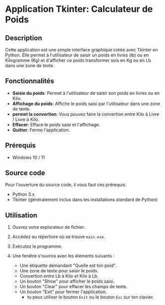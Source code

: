# Application Tkinter: Calculateur de Poids

## Description
Cette application est une simple interface graphique créée avec Tkinter en Python. Elle permet à l'utilisateur de saisir un poids en livres (lb) ou en Kilogramme (Kg) et d'afficher ce poids transformer sois en Kg ou en Lb dans une zone de texte.

## Fonctionnalités
- **Saisie du poids**: Permet à l'utilisateur de saisir son poids en livres ou en Kilo.
- **Affichage du poids**: Affiche le poids saisi par l'utilisateur dans une zone de texte.
- **permet la convertion**: Vous pouvez faire la convertion entre Kilo à Livre / Livre à Kilo.
- **Effacer**: Efface le poids saisi et l'affichage.
- **Quitter**: Ferme l'application.

## Prérequis
- Windows 10 / 11

## Source code
Pour l'ouverture du source code, il vous faut ces prérequis.
- Python 3.x
- Tkinter (généralement inclus dans les installations standard de Python)

## Utilisation

1. Ouvrez votre explorateur de fichier.
2. Accédez au répertoire où se trouve `main.exe`.
3. Exécutez le programme.



   
4. Une fenêtre s'ouvrira avec les éléments suivants :

   - Une étiquette demandant "Quelle est ton poid".
   - Une zone de texte pour saisir le poids.
   - Convertion entre Lb à Kilo et Kilo à Lb.
   - Un bouton "Show" pour afficher le poids saisi.
   - Un bouton "Clear" pour effacer les champs de texte.
   - Un bouton "Exit" pour fermer l'application.
     - tu peux utiliser le bouton `Exit` ou le bouton `Esc` sur ton clavier.
  
